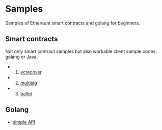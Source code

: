 # Samples
Samples of Ethereum smart contracts and golang for beginners.


## Smart contracts
Not only smart contract samples but also workable client sample codes, golang or Java.
* 1. [ecrecover](./contracts/ecrecover/)
* 2. [multisig](./contracts/multisig/)
* 3. [ballot](./contracts/ballot)

## Golang
* [simple API](./go/api)
